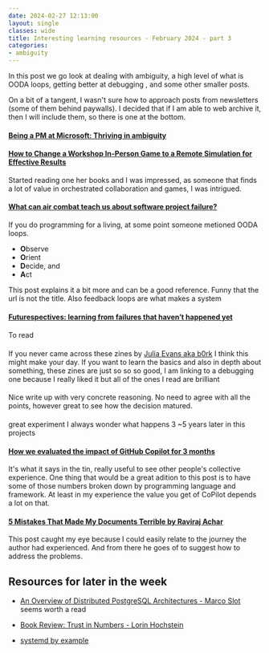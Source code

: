 ```yaml
---
date: 2024-02-27 12:13:00
layout: single
classes: wide
title: Interesting learning resources - February 2024 - part 3
categories:
- ambiguity
---
```


In this post we go look at dealing with ambiguity, a high level of what is OODA loops, getting better at debugging , and some other smaller posts.

On a bit of a tangent, I wasn't sure how to approach posts from newsletters (some of them behind paywalls). I decided that if I am able to web archive it, then I will include them, so there is one at the bottom.


#### [Being a PM at Microsoft: Thriving in ambiguity](https://ssbipolar.com/2024/01/29/being-a-pm-at-microsoft-thriving-in-ambiguity/)



#### [How to Change a Workshop In-Person Game to a Remote Simulation for Effective Results](https://web.archive.org/web/20240212174241/https://www.jrothman.com/mpd/2024/02/how-to-change-a-workshop-in-person-game-to-a-remote-simulation-for-effective-results/) 
Started reading one her books and I was impressed, as someone that finds a lot of value in orchestrated collaboration and games, I was intrigued.

#### [What can air combat teach us about software project failure?](https://web.archive.org/web/20240214143333/https://www.rubick.com/engineering-leaders-should-obsess-over-feedback-loops/)

If you do programming for a living,  at some point someone metioned OODA loops.

* **O**bserve
* **O**rient
* **D**ecide, and
* **A**ct

This post explains it a bit more and can be a good reference. Funny that the url is not the title. Also feedback loops are what makes a system 

#### [Futurespectives: learning from failures that haven’t happened yet](https://neil-vass.com/futurespectives-learning-from-failures-that-havent-happened-yet/)


#### [](https://www.infoq.com/articles/asynchronous-collaboration-software-teams/)
To read

#### [](https://wizardzines.com/zines/debugging/) 

If you never came across these zines by [Julia Evans aka b0rk](https://social.jvns.ca/@b0rk) I think this might make your day. If you want to learn the basics and also in depth about something, these zines are just so so so good, I am linking to a debugging one because I really liked it but all of the ones I read are brilliant

#### [](https://www.inngest.com/blog/migrating-across-clouds-with-zero-downtime)

#### [](https://cep.dev/posts/every-infrastructure-decision-i-endorse-or-regret-after-4-years-running-infrastructure-at-a-startup/)

Nice write up with very concrete reasoning. No need to agree with all the points, however great to see how the decision matured.

#### [](https://www.lambdafunctions.com/articles/elixir-and-rust)

great experiment I always wonder what happens 3 ~5 years later in this projects 

#### [How we evaluated the impact of GitHub Copilot for 3 months ](https://commercetools.com/blog/how-we-evaluated-the-impact-of-github-copilot-for-3-months) 

It's what it says in the tin, really useful to see other people's collective experience.
One thing that would be a great adition to this post is to have some of those numbers broken down by programming language and framework. 
At least in my experience the value you get of CoPilot depends a lot on that.

#### [5 Mistakes That Made My Documents Terrible by Raviraj Achar](https://web.archive.org/web/20240227103008/https://newsletter.techleadmentor.com/p/5-mistakes-that-made-my-documents?r=z1gf1)

This post caught my eye because I could easily relate to the journey the author had experienced. And from there he goes of to suggest how to address the problems. 

 

## Resources for later in the week

* [An Overview of Distributed PostgreSQL Architectures - Marco Slot](https://www.crunchydata.com/blog/an-overview-of-distributed-postgresql-architectures) seems worth a read

* [Book Review: Trust in Numbers - Lorin Hochstein](https://surfingcomplexity.blog/2024/02/11/book-review-trust-in-numbers/)

* [systemd by example](https://seb.jambor.dev/posts/systemd-by-example-part-1-minimization/)
